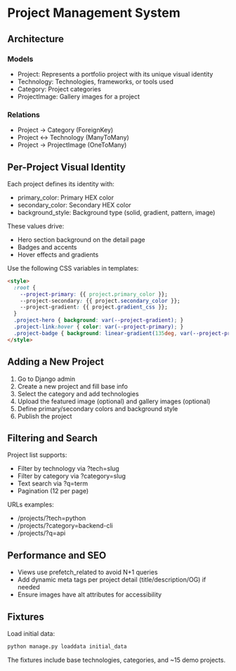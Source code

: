 # Project Management System

## Architecture

### Models
- Project: Represents a portfolio project with its unique visual identity
- Technology: Technologies, frameworks, or tools used
- Category: Project categories
- ProjectImage: Gallery images for a project

### Relations
- Project -> Category (ForeignKey)
- Project <-> Technology (ManyToMany)
- Project -> ProjectImage (OneToMany)

## Per-Project Visual Identity

Each project defines its identity with:
- primary_color: Primary HEX color
- secondary_color: Secondary HEX color
- background_style: Background type (solid, gradient, pattern, image)

These values drive:
- Hero section background on the detail page
- Badges and accents
- Hover effects and gradients

Use the following CSS variables in templates:

```html
<style>
  :root {
    --project-primary: {{ project.primary_color }};
    --project-secondary: {{ project.secondary_color }};
    --project-gradient: {{ project.gradient_css }};
  }
  .project-hero { background: var(--project-gradient); }
  .project-link:hover { color: var(--project-primary); }
  .project-badge { background: linear-gradient(135deg, var(--project-primary), var(--project-secondary)); }
</style>
```

## Adding a New Project

1. Go to Django admin
2. Create a new project and fill base info
3. Select the category and add technologies
4. Upload the featured image (optional) and gallery images (optional)
5. Define primary/secondary colors and background style
6. Publish the project

## Filtering and Search

Project list supports:
- Filter by technology via ?tech=slug
- Filter by category via ?category=slug
- Text search via ?q=term
- Pagination (12 per page)

URLs examples:
- /projects/?tech=python
- /projects/?category=backend-cli
- /projects/?q=api

## Performance and SEO

- Views use prefetch_related to avoid N+1 queries
- Add dynamic meta tags per project detail (title/description/OG) if needed
- Ensure images have alt attributes for accessibility

## Fixtures

Load initial data:

```bash
python manage.py loaddata initial_data
```

The fixtures include base technologies, categories, and ~15 demo projects.

